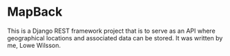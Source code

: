 # MapBack
This is a Django REST framework project that is to serve as an API where geographical locations and associated data can be stored. It was written by me, Lowe Wilsson.
